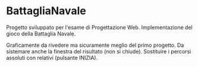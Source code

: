 # BattagliaNavale
Progetto sviluppato per l'esame di Progettazione Web. Implementazione del gioco della Battaglia Navale. 


Graficamente da rivedere ma sicuramente meglio del primo progetto. Da sistemare anche la finestra del risultato (non si chiude). Sostituire i percorsi assoluti con relativi (pulsante INIZIA).
